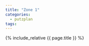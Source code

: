 ```yaml
---
title: "Zone 1"
categories:
  - putzplan
tags:
---
```

<!--more-->
{%  include_relative {{ page.title }}  %}

<!--stackedit_data:
eyJoaXN0b3J5IjpbLTMzMzgzNzA4OV19
-->